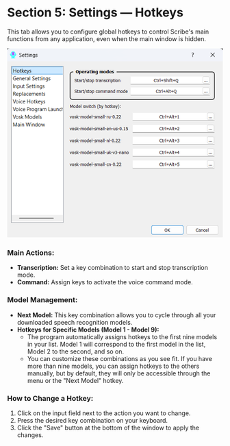 # Section 5: Settings — Hotkeys

This tab allows you to configure global hotkeys to control Scribe's main functions from any application, even when the main window is hidden.

![Hotkeys Settings](images/hotkey_setting_page.png)

### Main Actions:

*   **Transcription:** Set a key combination to start and stop transcription mode.
*   **Command:** Assign keys to activate the voice command mode.

### Model Management:

*   **Next Model:** This key combination allows you to cycle through all your downloaded speech recognition models.
*   **Hotkeys for Specific Models (Model 1 - Model 9):**
    *   The program automatically assigns hotkeys to the first nine models in your list. Model 1 will correspond to the first model in the list, Model 2 to the second, and so on.
    *   You can customize these combinations as you see fit. If you have more than nine models, you can assign hotkeys to the others manually, but by default, they will only be accessible through the menu or the "Next Model" hotkey.

### How to Change a Hotkey:

1.  Click on the input field next to the action you want to change.
2.  Press the desired key combination on your keyboard.
3.  Click the "Save" button at the bottom of the window to apply the changes.
